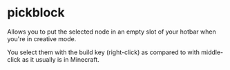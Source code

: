 # pickblock
Allows you to put the selected node in an empty slot of your hotbar when you're in creative mode.

You select them with the build key (right-click) as compared to with middle-click as it usually is in Minecraft.
